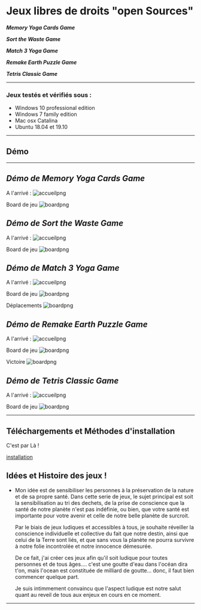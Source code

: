 # Jeux libres de droits "open Sources"

***Memory Yoga Cards Game***

***Sort the Waste Game***

***Match 3 Yoga Game***

***Remake Earth Puzzle Game***

***Tetris Classic Game***

---
### Jeux testés et vérifiés sous :
  - Windows 10 professional edition
  - Windows 7 family edition
  - Mac osx Catalina
  - Ubuntu 18.04 et 19.10
---

## Démo
---

***Démo de Memory Yoga Cards Game***
---
A l'arrivé :
![accueilpng](memory-1.png)

Board de jeu
![boardpng](memory-2.png)

***Démo de Sort the Waste Game***
---
A l'arrivé :
![accueilpng](sortwaste-1.png)

Board de jeu
![boardpng](sortwaste-2.png)

***Démo de Match 3 Yoga Game***
---
A l'arrivé :
![accueilpng](match3-0.png)

Board de jeu
![boardpng](match3-1.png)

Déplacements
![boardpng](match3-2.png)

***Démo de Remake Earth Puzzle Game***
---
A l'arrivé :
![accueilpng](remake-0.png)

Board de jeu
![boardpng](remake-1.png)

Victoire
![boardpng](remake-2.png)

***Démo de Tetris Classic Game***
---
A l'arrivé :
![accueilpng](tetris-1.png)

Board de jeu
![boardpng](tetris-2.png)


---
## Téléchargements et Méthodes d'installation

C'est par Là !

[installation](https://github.com/rodolphe37/install-games-repository/blob/master/tutoriel-installation-games/INSTALLATION.md)



## Idées et Histoire des jeux !

- Mon idée est de sensibiliser les personnes à la préservation de la nature et de sa propre santé.
  Dans cette serie de jeux, le sujet principal est soit la sensibilisation au tri des dechets, de la prise de conscience que la santé de notre planète n'est pas indéfinie, ou bien, que votre santé est importante pour votre avenir et celle de notre belle planète de surcroit.

  Par le biais de jeux ludiques et accessibles à tous, je souhaite réveiller la conscience individuelle et collective du fait que notre destin, ainsi que celui de la Terre sont liés, et que sans vous la planète ne pourra survivre à notre folie incontrolée et notre innocence démesurée.

  De ce fait, j'ai créer ces jeux afin qu'il soit ludique pour toutes personnes et de tous âges.... c'est une goutte d'eau dans l'océan dira t'on, mais l'ocean est constituée de milliard de goutte... donc, il faut bien commencer quelque part.

  Je suis intimmement convaincu que l'aspect ludique est notre salut quant au reveil de tous aux enjeux en cours en ce moment.

---
